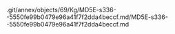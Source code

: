 .git/annex/objects/69/Kg/MD5E-s336--5550fe99b0479e96a41f7f2dda4beccf.md/MD5E-s336--5550fe99b0479e96a41f7f2dda4beccf.md